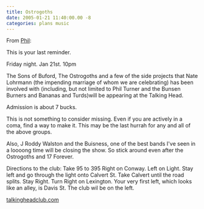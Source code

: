 ```yaml
---
title: Ostrogoths
date: 2005-01-21 11:40:00.00 -8
categories: plans music
---
```

From [Phil](http://www.jokerbone.com/2003/09/03/phil-update/):

This is your last reminder.

Friday night. Jan 21st. 10pm

The Sons of Buford, The Ostrogoths and a few of the side projects that Nate Lohrmann (the impending marriage of whom we are celebrating) has been involved with (including, but not limited to Phil Turner and the Bunsen Burners and Bananas and Turds)will be
appearing at the Talking Head.

Admission is about 7 bucks.

This is not something to consider missing. Even if you are actively in a coma, find a way to make it. This may be the last hurrah for any and all of the above groups.

Also, J Roddy Walston and the Buisness, one of the best bands I've seen in a loooong time will be closing the show. So stick around even after the Ostrogoths and 17 Forever.

Directions to the club:
Take 95 to 395
Right on Conway.
Left on Light.
Stay left and go through the light onto Calvert St.
Take Calvert until the road splits. Stay Right.
Turn Right on Lexington.
Your very first left, which looks like an alley, is Davis St.
The club wil be on the left.

[talkingheadclub.com](http://www.talkingheadclub.com)
